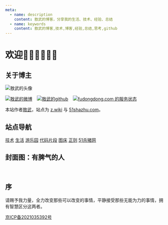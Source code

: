 ```yaml
---
meta:
  - name: description
    content: 敖武的博客，分享我的生活、技术、经验、总结
  - name: keywords
    content: 敖武的博客,技术,博客,经验,总结,思考,github
---
```

# 欢迎👏🏻👏🏻👏🏻

## 关于博主

![敖武的头像](https://0.z.wiki/autoupload/2022-05-09/fa4355da3640453380d18ce97f4ce98e.IMG_7223.JPG)


<div class="links" style="display: flex;">
  <a target="_blank" href="https://weibo.com/u/2558497932" style="margin-right: 15px;"><img src="https://fudongdong-statics.oss-cn-beijing.aliyuncs.com/shieldio/weibo.svg" title="敖武的微博" /></a>
  <a target="_blank" href="https://github.com/yihuaxiang" style="margin-right: 15px;"><img src="https://fudongdong-statics.oss-cn-beijing.aliyuncs.com/shieldio/github.svg" title="敖武的github" /></a>
  <a target="_blank" href="https://stats.uptimerobot.com/jM7p3TY1ng"><img src="https://fudongdong-statics.oss-cn-beijing.aliyuncs.com/shieldio/uptime.svg" title="fudongdong.com 的服务状态" /></a>
</div>

本站作者[敖武](https://z.wiki)，站点为 [z.wiki](https://z.wiki) 与 [51shazhu.com](https://51shazhu.com)。

## 站点导航

<div class="app-navi" style="margin-top: 15px;">
  <a title="敖武的技术" href="https://z.wiki/tech/">技术</a>
  <a title="敖武的生活" href="https://z.wiki/life/">生活</a>
  <a title="敖武的游乐园" target="_blank" href="https://playground.z.wiki/">游乐园</a>
  <a title="敖武的代码片段" target="_blank" href="https://snippets.z.wiki/">代码片段</a>
  <a title="敖武的图床" href="https://tuchuang.z.wiki/misc/tuchuang.html">图床</a>
  <a title="正则表达式" target="_blank" href="https://z.wiki/tools/reg/">正则</a>
  <a title="51杀猪网" target="_blank" href="https://51shazhu.com/">51杀猪网</a>
</div>

<LastPost :random='true' prefix="" :number="10"/>

## 封面图：有脾气的人

<br />
<ImgWithTitle :img="{
  url: 'https://0.z.wiki/images/20211115/1548709a2750430cadb3021b209fa847.png',
  title: '有脾气的人',
  desc: '2020年10月拍于天津泰达航母。',
  darkInfo: true,
  bgColor: 'rgb(0 0 0 / 25%)'
}" />



## 序

请赐予我力量，全力改变那些可以改变的事情，平静接受那些无能为力的事情，拥有智慧区分这两者。


[京ICP备2021035392号](https://beian.miit.gov.cn/)
